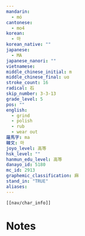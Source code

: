 ```yaml
---
mandarin:
  - mó
cantonese:
  - mo4
korean:
  - 마
korean_native: ""
japanese:
  - MA
japanese_nanori: ""
vietnamese:
middle_chinese_initial: m
middle_chinese_final: uɑ
stroke_count: 16
radical: 石
skip_number: 3-3-13
grade_level: 5
pos: ""
english:
  - grind
  - polish
  - rub
  - wear out
羅馬字: ma
韓文: 마
joyo_level: 高等
hsk_level: ""
hanmun_edu_level: 高等
danayo_id: 5180
mc_id: 2913
graphemic_classification: 麻
stand_in: "TRUE"
aliases:
---
```

```meta-bind-embed
[[nav/char_info]]
```

# Notes
